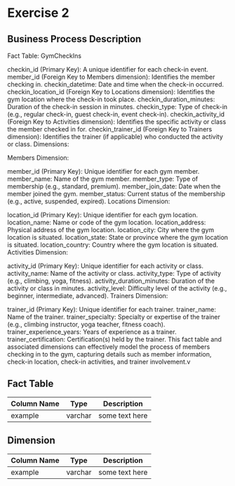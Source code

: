 # Exercise 2

## Business Process Description

Fact Table: GymCheckIns

checkin_id (Primary Key): A unique identifier for each check-in event.
member_id (Foreign Key to Members dimension): Identifies the member checking in.
checkin_datetime: Date and time when the check-in occurred.
checkin_location_id (Foreign Key to Locations dimension): Identifies the gym location where the check-in took place.
checkin_duration_minutes: Duration of the check-in session in minutes.
checkin_type: Type of check-in (e.g., regular check-in, guest check-in, event check-in).
checkin_activity_id (Foreign Key to Activities dimension): Identifies the specific activity or class the member checked in for.
checkin_trainer_id (Foreign Key to Trainers dimension): Identifies the trainer (if applicable) who conducted the activity or class.
Dimensions:

Members Dimension:

member_id (Primary Key): Unique identifier for each gym member.
member_name: Name of the gym member.
member_type: Type of membership (e.g., standard, premium).
member_join_date: Date when the member joined the gym.
member_status: Current status of the membership (e.g., active, suspended, expired).
Locations Dimension:

location_id (Primary Key): Unique identifier for each gym location.
location_name: Name or code of the gym location.
location_address: Physical address of the gym location.
location_city: City where the gym location is situated.
location_state: State or province where the gym location is situated.
location_country: Country where the gym location is situated.
Activities Dimension:

activity_id (Primary Key): Unique identifier for each activity or class.
activity_name: Name of the activity or class.
activity_type: Type of activity (e.g., climbing, yoga, fitness).
activity_duration_minutes: Duration of the activity or class in minutes.
activity_level: Difficulty level of the activity (e.g., beginner, intermediate, advanced).
Trainers Dimension:

trainer_id (Primary Key): Unique identifier for each trainer.
trainer_name: Name of the trainer.
trainer_specialty: Specialty or expertise of the trainer (e.g., climbing instructor, yoga teacher, fitness coach).
trainer_experience_years: Years of experience as a trainer.
trainer_certification: Certification(s) held by the trainer.
This fact table and associated dimensions can effectively model the process of members checking in to the gym, capturing details such as member information, check-in location, check-in activities, and trainer involvement.v
## Fact Table

| Column Name | Type | Description |
| --- | --- | --- |
| example | varchar | some text here |

## Dimension

| Column Name | Type | Description |
| --- | --- | --- |
| example | varchar | some text here |
